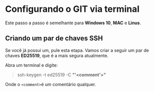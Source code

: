 # Configurando o GIT via terminal

Este passo a passo é semelhante para **Windows 10**, **MAC** e **Linus**.

## Criando um par de chaves SSH

Se você já possui um, pule esta etapa. Vamos criar a seguir um par de chaves **ED25519**, que é a mais segura atualmente.

Abra um terminal e digite:

> ssh-keygen -t ed25519 -C **"'<comment'>"**

Onde o `<comment>`é um comentário qualquer.
